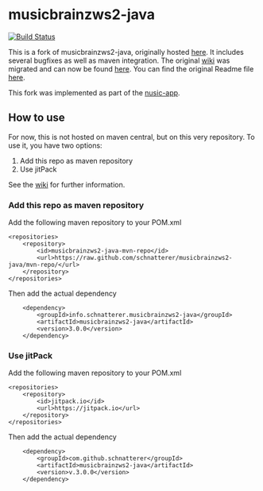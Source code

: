# musicbrainzws2-java

[![Build Status](https://jenkins.schnatterer.info/job/musicbrainzws2-java/badge/icon)](https://jenkins.schnatterer.info/job/musicbrainzws2-java/)

This is a fork of musicbrainzws2-java, originally hosted [here](https://code.google.com/p/musicbrainzws2-java/source/browse/musicbrainzws2-java). It includes several bugfixes as well as maven integration. The original [wiki](https://code.google.com/p/musicbrainzws2-java/w/list) was migrated and can now be found [here](https://github.com/schnatterer/musicbrainzws2-java/wiki).
You can find the original Readme file [here](README.txt).

This fork was implemented as part of the [nusic-app](https://github.com/schnatterer/nusic).

## How to use
For now, this is not hosted on maven central, but on this very repository. To use it, you have two options:

1. Add this repo as maven repository
2. Use jitPack

See the [wiki](https://github.com/schnatterer/musicbrainzws2-java/wiki) for further information.

### Add this repo as maven repository
Add the following maven repository to your POM.xml

    <repositories>
        <repository>
            <id>musicbrainzws2-java-mvn-repo</id>
            <url>https://raw.github.com/schnatterer/musicbrainzws2-java/mvn-repo/</url>
        </repository>
    </repositories>
Then add the actual dependency

        <dependency>
            <groupId>info.schnatterer.musicbrainzws2-java</groupId>
            <artifactId>musicbrainzws2-java</artifactId>
            <version>3.0.0</version>
        </dependency>

### Use jitPack
Add the following maven repository to your POM.xml

    <repositories>
        <repository>
            <id>jitpack.io</id>
            <url>https://jitpack.io</url>
        </repository>
    </repositories>
Then add the actual dependency

        <dependency>
            <groupId>com.github.schnatterer</groupId>
            <artifactId>musicbrainzws2-java</artifactId>
            <version>v.3.0.0</version>
        </dependency>
